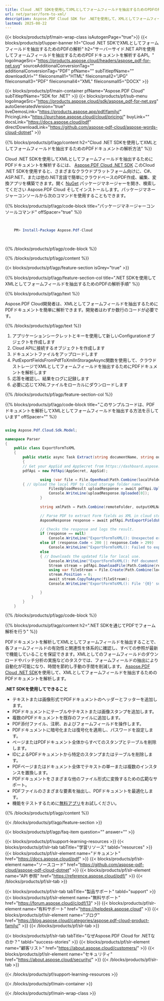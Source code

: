 ```yaml
---
title: Cloud .NET SDKを使用してXMLとしてフォームフィールドを抽出するためのPDFの解析
url: net/parser/form-to-xml/
description: Aspose.PDF Cloud SDK for .NETを使用して、XMLとしてフォームフィールドを抽出するためにPDFファイルを解析します。発見可能性とインデックス化を強化します。
lastmod: 2025-08-22
---
```


{{< blocks/products/pf/main-wrap-class isAutogenPage="true">}}
{{< blocks/products/pf/upper-banner h1="Cloud .NET SDKでXMLとしてフォームフィールドを抽出するためのPDFの解析" h2="サーバーサイド.NET APIを使用してフォームフィールドを抽出するためのPDFドキュメントを解析するAPI。" logoImageSrc="https://products.aspose.cloud/headers/aspose_pdf-for-net.svg" sourceAdditionalConversionTag="" additionalConversionTag="PDF" pfName="" subTitlepfName="" downloadUrl="" fileiconsmall1="HTML" fileiconsmall2="JPG" fileiconsmall3="PDF" fileiconsmall4="XML" fileiconsmall5="DOCX" >}}

{{< blocks/products/pf/main-container pfName="Aspose.PDF Cloud" subTitlepfName="SDK for .NET" >}}
{{< blocks/products/pf/sub-menu logoImageSrc="https://products.aspose.cloud/sdk/aspose_pdf-for-net.svg"
autoGeneratedVersion="true"
liveDemosLink="https://products.aspose.app/pdf/family/" PricingLink="https://purchase.aspose.cloud/cloud/pricing/" buyLink="" docsLink="https://docs.aspose.cloud/pdf"  directDownloadLink="https://github.com/aspose-pdf-cloud/aspose-words-cloud-dotnet" >}}

{{% blocks/products/pf/agp/content h2="Cloud .NET SDKを使用してXMLとしてフォームフィールドを抽出するためのPDFドキュメントの解析方法" %}}

Cloud .NET SDKを使用してXMLとしてフォームフィールドを抽出するためにPDFドキュメントを解析するには、
[Aspose.PDF Cloud .NET SDK](https://products.aspose.cloud/pdf/net/)
このCloud .NET SDKを使用すると、さまざまなクラウドプラットフォーム向けに、C#、ASP.NET、または他の.NET言語で簡単にクラウドベースのPDF作成、編集、変換アプリを構築できます。開く
[NuGet](https://www.nuget.org/packages/Aspose.Pdf-Cloud)
パッケージマネージャーを開き、検索してください
Aspose.PDF Cloud
そしてインストールします。パッケージマネージャーコンソールから次のコマンドを使用することもできます。

{{% blocks/products/pf/agp/code-block title="パッケージマネージャーコンソールコマンド" offSpacer="true" %}}

```powershell

     
    PM> Install-Package Aspose.Pdf-Cloud
     
     

```

{{% /blocks/products/pf/agp/code-block %}}

{{% /blocks/products/pf/agp/content %}}

{{< blocks/products/pf/agp/feature-section isGrey="true" >}}

{{% blocks/products/pf/agp/feature-section-col title=".NET SDKを使用してXMLとしてフォームフィールドを抽出するためのPDFの解析手順" %}}

{{% blocks/products/pf/agp/text %}}

Aspose.PDF Cloud開発者は、XMLとしてフォームフィールドを抽出するためにPDFドキュメントを簡単に解析できます。開発者はわずか数行のコードが必要です。

{{% /blocks/products/pf/agp/text %}}

1. アプリケーションシークレットとキーを使用して新しいConfigurationオブジェクトを作成します
1. Cloud APIに接続するオブジェクトを作成します
1. ドキュメントファイルをアップロードします
1. PutExportFieldsFromPdfToXmlInStorageAsync関数を使用して、クラウドストレージでXMLとしてフォームフィールドを抽出するためにPDFドキュメントを解析します
1. 応答を確認し、結果をログに記録します
1. 必要に応じてXNLファイルをローカルにダウンロードします

{{% /blocks/products/pf/agp/feature-section-col %}}

{{% blocks/products/pf/agp/code-block title="このサンプルコードは、PDFドキュメントを解析してXMLとしてフォームフィールドを抽出する方法を示しています" offSpacer="" %}}

```cs

using Aspose.Pdf.Cloud.Sdk.Model;

namespace Parser
{
    public class ExportFormToXML
    {
        public static async Task Extract(string documentName, string outputXMLName, string remoteFolder)
        {
		// Get your AppSid and AppSecret from https://dashboard.aspose.cloud (free registration required). 
		pdfApi = new PdfApi(AppSecret, AppSid);

                using (var file = File.OpenRead(Path.Combine(localFolder, documentName)))
		{ // Upload the local PDF to cloud storage folder name.
                    FilesUploadResult uploadResponse = await pdfApi.UploadFileAsync(Path.Combine(remoteFolder, documentName), documentName);
                    Console.WriteLine(uploadResponse.Uploaded[0]);
                }
                
                string xmlPath = Path.Combine(remoteFolder, outputXMLName);

                // Parse PDF to extract Form fields as XML in cloud storage.
                AsposeResponse response = await pdfApi.PutExportFieldsFromPdfToXmlInStorageAsync(documentName, xmlPath, folder: remoteFolder);

                // Checks the response and logs the result.
                if (response == null)
                    Console.WriteLine("ExportFormToXML(): Unexpected error!");
                else if (response.Code < 200 || response.Code > 299)
                    Console.WriteLine("ExportFormToXML(): Failed to export Pdf document form fields.");
                else
                { // Downloads the updated file for local use.
                    Console.WriteLine("ExportFormToXML(): Pdf document '{0}' form fields successfully exported to '{1} file.", documentName, outputXMLName);
                    Stream stream = pdfApi.DownloadFile(Path.Combine(remoteFolder, outputXMLName));
                    using var fileStream = File.Create(Path.Combine(localFolder, outputXMLName));
                    stream.Position = 0;
                    await stream.CopyToAsync(fileStream);
                    Console.WriteLine("ExportFormToXML(): File '{0}' successfully downloaded.", outputXMLName);

                }
            }
        }
    }
```

{{% /blocks/products/pf/agp/code-block %}}

{{% blocks/products/pf/agp/content h2=".NET SDKを通じてPDFでフォーム解析を行う" %}}

PDFドキュメントを解析してXMLとしてフォームフィールドを抽出することで、各フォームフィールドの有効性と関連性を体系的に確認し、すべての参照が最新で機能していることを保証できます。XMLとしてのフォームフィールドのダウンロードやバッチ分析の実施などのタスクでは、フォームフィールドの抽出により自動化が可能になり、時間を節約し手動の手間を削減します。
[Aspose.PDF Cloud .NET SDK](https://products.aspose.cloud/pdf/net/)を使用して、XMLとしてフォームフィールドを抽出するためのPDFドキュメントを解析します。

**.NET SDKを使用してできること**

+ テキストまたは画像形式でPDFドキュメントのヘッダーとフッターを追加します。
+ PDFドキュメントにテーブルやテキストまたは画像スタンプを追加します。
+ 複数のPDFドキュメントを既存のファイルに追加します。
+ PDF添付ファイル、注釈、およびフォームフィールドを操作します。
+ PDFドキュメントに暗号化または復号化を適用し、パスワードを設定します。
+ ページまたはPDFドキュメント全体からすべてのスタンプとテーブルを削除します。
+ IDによるPDFドキュメントから特定のスタンプまたはテーブルを削除します。
+ PDFページまたはドキュメント全体でテキストの単一または複数のインスタンスを置換します。
+ PDFドキュメントをさまざまな他のファイル形式に変換するための広範なサポート。
+ PDFファイルのさまざまな要素を抽出し、PDFドキュメントを最適化します。
+ 機能をテストするために[無料アプリ](https://products.aspose.app/pdf/)をお試しください。

{{% /blocks/products/pf/agp/content %}}

{{< /blocks/products/pf/agp/feature-section >}}

{{< blocks/products/pf/agp/faq-item question="" answer="" >}}

{{< blocks/products/pf/support-learning-resources >}}
{{< blocks/products/pf/slr-tab tabTitle="学習リソース" tabId="resources" >}}
{{< blocks/products/pf/slr-element name="ドキュメント" href="https://docs.aspose.cloud/pdf" >}}
{{< blocks/products/pf/slr-element name="ソースコード" href="https://github.com/aspose-pdf-cloud/aspose-pdf-cloud-dotnet" >}}
{{< blocks/products/pf/slr-element name="API 参照" href="https://reference.aspose.cloud/pdf/" >}}
{{< /blocks/products/pf/slr-tab >}}

{{< blocks/products/pf/slr-tab tabTitle="製品サポート" tabId="support" >}}
{{< blocks/products/pf/slr-element name="無料サポート" href="https://forum.aspose.cloud/c/pdf/13" >}}
{{< blocks/products/pf/slr-element name="有料サポート" href="https://helpdesk.aspose.cloud" >}}
{{< blocks/products/pf/slr-element name="ブログ" href="https://blog.aspose.cloud/categories/aspose.pdf-cloud-product-family/" >}}
{{< /blocks/products/pf/slr-tab >}}

{{< blocks/products/pf/slr-tab tabTitle="なぜAspose.PDF Cloud for .NETなのか？" tabId="success-stories" >}}
{{< blocks/products/pf/slr-element name="顧客リスト" href="https://about.aspose.cloud/customers/" >}}
{{< blocks/products/pf/slr-element name="セキュリティ" href="https://about.aspose.cloud/security/" >}}
{{< /blocks/products/pf/slr-tab >}}

{{< /blocks/products/pf/support-learning-resources >}}

{{< /blocks/products/pf/main-container >}}

{{< /blocks/products/pf/main-wrap-class >}}



